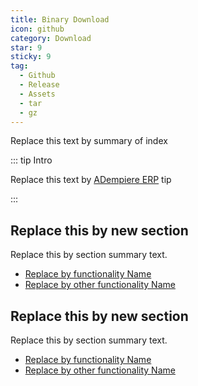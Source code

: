 ```yaml
---
title: Binary Download
icon: github
category: Download
star: 9
sticky: 9
tag:
  - Github
  - Release
  - Assets
  - tar
  - gz
---
```


Replace this text by summary of index

::: tip Intro

Replace this text by [ADempiere ERP](http://adempiere.net/) tip

:::

## Replace this by new section
Replace this by section summary text.

- [Replace by functionality Name](replace-by-folder-name)
- [Replace by other functionality Name](replace-by-oter-folder-name)

## Replace this by new section
Replace this by section summary text.

- [Replace by functionality Name](replace-by-folder-name)
- [Replace by other functionality Name](replace-by-oter-folder-name)
